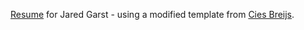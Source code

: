 [Resume](https://github.com/jgarst/Resume/releases/download/2019-05-27_2/software.pdf) for Jared Garst - using a modified template from [Cies Breijs](https://rawgithub.com/cies/resume/master/cies-breijs-resume.pdf).
